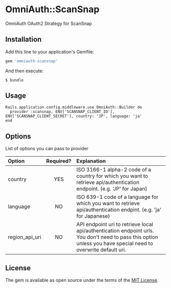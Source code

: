 # OmniAuth::ScanSnap

OmniAuth OAuth2 Strategy for ScanSnap

## Installation

Add this line to your application's Gemfile:

```ruby
gem 'omniauth-scansnap'
```

And then execute:

    $ bundle

## Usage

```
Rails.application.config.middleware.use OmniAuth::Builder do
  provider :scansnap, ENV['SCANSNAP_CLIENT_ID'], ENV['SCANSNAP_CLIENT_SECRET'], country: 'JP', language: 'ja'
end
```

## Options

List of options you can pass to provider

| Option | Required? | Explanation |
|:-------|:---------:|:------------|
| country | YES | ISO 3166-1 alpha-2 code of a country for which you want to retrieve api/authentication endpoint. (e.g. 'JP' for Japan) ||
| language | NO | ISO 639-1 code of a language for which you want to retrieve api/authentication endpint. (e.g. 'ja' for Japanese) ||
| region_api_uri | NO | API endpoint uri to retrieve local api/authentication endpoint urls. You don't need to pass this option unless you have special need to overwrite default uri. |

## License

The gem is available as open source under the terms of the [MIT License](http://opensource.org/licenses/MIT).
